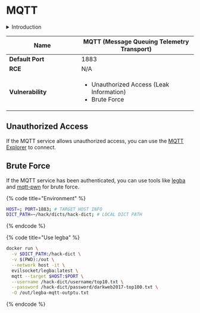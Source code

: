 # MQTT

<details>

<summary>Introduction</summary>

MQTT（Message Queuing Telemetry Transport）是一种轻量级、灵活的消息传输协议，专门设计用于物联网（IoT）和机器到机器（M2M）通信。它采用发布-订阅模式，允许设备和应用程序以低带宽和低能耗的方式进行实时通信。MQTT 具有简单的客户端-服务器架构，支持基于主题的消息发布和订阅，实现了高效的消息传递和可靠性。由于其轻量级和可扩展性，MQTT 被广泛应用于传感器网络、智能家居、工业自动化和物联网解决方案中。

</details>

<table><thead><tr><th width="178">Name</th><th>MQTT (Message Queuing Telemetry Transport)</th></tr></thead><tbody><tr><td><strong>Default Port</strong></td><td>1883</td></tr><tr><td><strong>RCE</strong></td><td>N/A</td></tr><tr><td><strong>Vulnerability</strong></td><td><ul><li>Unauthorized Access (Leak Information)</li><li>Brute Force</li></ul></td></tr></tbody></table>

## Unauthorized Access

If the MQTT service allows unauthorized access, you can use the [MQTT Explorer](https://github.com/thomasnordquist/MQTT-Explorer) to connect.

## Brute Force

If the MQTT service has been authenticated, you can use tools like [legba](https://github.com/evilsocket/legba) and [mqtt-pwn](https://github.com/akamai-threat-research/mqtt-pwn) for brute force.

{% code title="Environment" %}
```bash
HOST=; PORT=1883; # TARGET HOST INFO
DICT_PATH=~/hack/dicts/hack-dict; # LOCAL DICT PATH
```
{% endcode %}

{% code title="Use legba" %}
```bash
docker run \
  -v $DICT_PATH:/hack-dict \
  -v $(PWD):/out \
  --network host -it \
  evilsocket/legba:latest \
  mqtt --target $HOST:$PORT \
  --username /hack-dict/username/top10.txt \
  --password /hack-dict/password/darkweb2017-top100.txt \
  -O /out/legba-mqtt-outptu.txt
```
{% endcode %}
